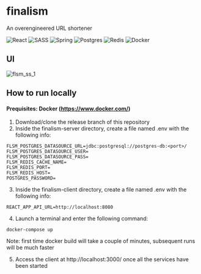 # finalism
An overengineered URL shortener

![React](https://img.shields.io/badge/react-%2320232a.svg?style=for-the-badge&logo=react&logoColor=%2361DAFB)
![SASS](https://img.shields.io/badge/SASS-hotpink.svg?style=for-the-badge&logo=SASS&logoColor=white)
![Spring](https://img.shields.io/badge/spring-%236DB33F.svg?style=for-the-badge&logo=spring&logoColor=white)
![Postgres](https://img.shields.io/badge/postgres-%23316192.svg?style=for-the-badge&logo=postgresql&logoColor=white)
![Redis](https://img.shields.io/badge/redis-%23DD0031.svg?style=for-the-badge&logo=redis&logoColor=white)
![Docker](https://img.shields.io/badge/docker-%230db7ed.svg?style=for-the-badge&logo=docker&logoColor=white)

## UI
![flsm_ss_1](https://user-images.githubusercontent.com/77390780/139129590-a57dc748-5689-4afa-9bd1-1406adb442e9.png)

## How to run locally
#### Prequisites: Docker (https://www.docker.com/)
1. Download/clone the release branch of this repository
2. Inside the finalism-server directory, create a file named .env with the following info:
```
FLSM_POSTGRES_DATASOURCE_URL=jdbc:postgresql://postgres-db:<port>/
FLSM_POSTGRES_DATASOURCE_USER=
FLSM_POSTGRES_DATASOURCE_PASS=
FLSM_REDIS_CACHE_NAME=
FLSM_REDIS_PORT=
FLSM_REDIS_HOST=
POSTGRES_PASSWORD=
```
3. Inside the finalism-client directory, create a file named .env with the following info:
```
REACT_APP_API_URL=http://localhost:8080
```
4. Launch a terminal and enter the following command:
```
docker-compose up
```
Note: first time docker build will take a couple of minutes, subsequent runs will be much faster

5. Access the client at http://localhost:3000/ once all the services have been started
